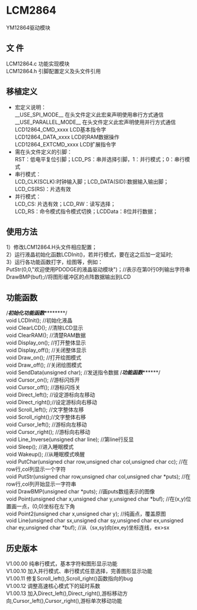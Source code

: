 LCM2864
=======
YM12864驱动模块  

文  件
-------
LCM12864.c  功能实现模块  
LCM12864.h  引脚配置定义及头文件引用  

移植定义
-------
* 宏定义说明：  
  \_\_USE_SPI_MODE\_\_ 		在头文件定义此宏来声明使用串行方式通信  
  \_\_USE_PARALLEL_MODE\_\_ 在头文件定义此宏声明使用并行方式通信  
  LCD12864_CMD_xxxx 	LCD基本指令字  
  LCD12864_DATA_xxxx    LCD的RAM数据操作  
  LCD12864_EXTCMD_xxxx  LCD扩展指令字  
* 需在头文件定义的引脚：  
  RST：低电平复位引脚；LCD_PS：串并选择引脚，1：并行模式；0：串行模式
* 串行模式：  
  LCD_CLK(SCLK):时钟输入脚；LCD_DATA(SID):数据输入输出脚；LCD_CS(RS)：片选有效  
* 并行模式：  
  LCD_CS: 片选有效；LCD_RW：读写选择；  
  LCD_RS：命令模式指令模式切换；LCDData：8位并行数据；  

使用方法
-------
  1）修改LCM12864.H头文件相应配置；  
  2）运行液晶初始化函数LCDInit()，若并行模式，要在这之后加一定延时;  
  3）运行各功能函数打字，绘图等，例如：  
  PutStr(0,0,"欢迎使用PDODGE的液晶驱动模块")；//表示在第0行0列输出字符串  
  DrawBMP(buf);//将图形缓冲区的点阵数据输出到LCD  
  
功能函数
-------
/*********************初始化功能函数*****************************/    
void LCDInit();	    //初始化液晶  
void ClearLCD();	//清除LCD显示  
void ClearRAM();	//清楚RAM数据  
void Display_on();	//打开整体显示  
void Display_off();	//关闭整体显示  
void Draw_on();		//打开绘图模式  
void Draw_off();	//关闭绘图模式  
void SendData(unsigned char);  //发送指令数据
/*************************功能函数*******************************/  
void Cursor_on();	//游标闪烁开  
void Cursor_off();	//游标闪烁关  
void Direct_left();	//设定游标向左移动  
void Direct_right();//设定游标向右移动  
void Scroll_left(); //文字整体左移  
void Scroll_right();//文字整体右移  
void Cursor_left(); //游标向左移动  
void Cursor_right(); //游标向右移动  
void Line_Inverse(unsigned char line); //第line行反显  
void Sleep(); 		//进入睡眠模式  
void Wakeup(); 		//从睡眠模式唤醒  
void PutChar(unsigned char row,unsigned char col,unsigned char cc);		//在row行,col列显示一个字符  
void PutStr(unsigned char row,unsigned char col,unsigned char *puts);	//在row行,col列开始显示一字符串  
void DrawBMP(unsigned char *puts);				   						//画puts数组表示的图像  
void Point(unsigned char x,unsigned char y,unsigned char *buf);			//在(x,y)位置画一点，(0,0)坐标在左下角  
void Point2(unsigned char x,unsigned char y);							//纯画点，覆盖原图  
void Line(unsigned char sx,unsigned char sy,unsigned char ex,unsigned char ey,unsigned char *buf); //从（sx,sy)向(ex,ey)坐标连线，ex>sx  
  
历史版本
-------
V1.00.00 纯串行模式，基本字符和图形显示功能  
V1.00.10 加入并行模式、串行模式任意选择，完善图形显示功能  
V1.00.11 修复Scroll_left(),Scroll_right()函数指向的bug  
V1.00.12 调整高速核心模式下的延时系数  
V1.00.13 加入Direct_left(),Direct_right(),游标移动方向,Cursor_left(),Cursor_right(),游标单次移动功能  
